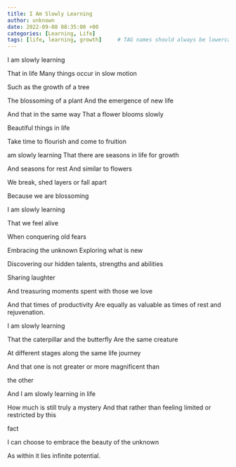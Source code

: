 ```yaml
---
title: I Am Slowly Learning
author: unknown
date: 2022-09-08 08:35:00 +00
categories: [Learning, Life]
tags: [life, learning, growth]     # TAG names should always be lowercase
---
```


I am slowly learning

That in life Many things occur in slow motion

Such as the growth of a tree

The blossoming of a plant And the emergence of new life

And that in the same way That a flower blooms slowly

Beautiful things in life

Take time to flourish and come to fruition

am slowly learning That there are seasons in life for growth

And seasons for rest And similar to flowers

We break, shed layers or fall apart

Because we are blossoming

I am slowly learning

That we feel alive

When conquering old fears

Embracing the unknown Exploring what is new

Discovering our hidden talents, strengths and abilities

Sharing laughter

And treasuring moments spent with those we love

And that times of productivity Are equally as valuable as times of rest and rejuvenation.

I am slowly learning

That the caterpillar and the butterfly Are the same creature

At different stages along the same life journey

And that one is not greater or more magnificent than

the other

And I am slowly learning in life

How much is still truly a mystery And that rather than feeling limited or restricted by this

fact

I can choose to embrace the beauty of the unknown

As within it lies infinite potential.
